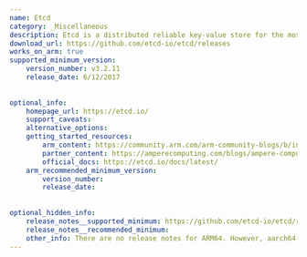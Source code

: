 ```yaml
---
name: Etcd
category: _Miscellaneous
description: Etcd is a distributed reliable key-value store for the most critical data of a distributed system.
download_url: https://github.com/etcd-io/etcd/releases
works_on_arm: true
supported_minimum_version:
    version_number: v3.2.11
    release_date: 6/12/2017
 
 
optional_info:
    homepage_url: https://etcd.io/
    support_caveats:
    alternative_options:
    getting_started_resources:
        arm_content: https://community.arm.com/arm-community-blogs/b/infrastructure-solutions-blog/posts/improve-etcd-performance-by-18-percent-by-deploying-on-aws-graviton2
        partner_content: https://amperecomputing.com/blogs/ampere-computing-and-cncf-supporting-arm-native-ci-for-ncf-projects
        official_docs: https://etcd.io/docs/latest/
    arm_recommended_minimum_version:
        version_number: 
        release_date:
 
 
optional_hidden_info:
    release_notes__supported_minimum: https://github.com/etcd-io/etcd/releases/tag/v3.2.11 
    release_notes__recommended_minimum: 
    other_info: There are no release notes for ARM64. However, aarch64 binaries are published from v3.2.11 release.
---
```


